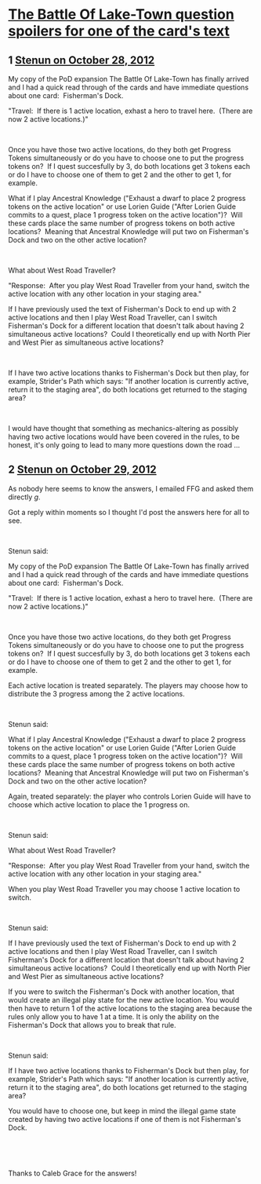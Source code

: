 # [The Battle Of Lake-Town question  **spoilers for one of the card&#039;s text**](https://community.fantasyflightgames.com/topic/73401-the-battle-of-lake-town-question-spoilers-for-one-of-the-cards-text/)

## 1 [Stenun on October 28, 2012](https://community.fantasyflightgames.com/topic/73401-the-battle-of-lake-town-question-spoilers-for-one-of-the-cards-text/?do=findComment&comment=715750)

My copy of the PoD expansion The Battle Of Lake-Town has finally arrived and I had a quick read through of the cards and have immediate questions about one card:  Fisherman's Dock.

"Travel:  If there is 1 active location, exhast a hero to travel here.  (There are now 2 active locations.)"

 

Once you have those two active locations, do they both get Progress Tokens simultaneously or do you have to choose one to put the progress tokens on?  If I quest succesfully by 3, do both locations get 3 tokens each or do I have to choose one of them to get 2 and the other to get 1, for example.

What if I play Ancestral Knowledge ("Exhaust a dwarf to place 2 progress tokens on the active location" or use Lorien Guide ("After Lorien Guide commits to a quest, place 1 progress token on the active location")?  Will these cards place the same number of progress tokens on both active locations?  Meaning that Ancestral Knowledge will put two on Fisherman's Dock and two on the other active location?

 

What about West Road Traveller?

"Response:  After you play West Road Traveller from your hand, switch the active location with any other location in your staging area."

If I have previously used the text of Fisherman's Dock to end up with 2 active locations and then I play West Road Traveller, can I switch Fisherman's Dock for a different location that doesn't talk about having 2 simultaneous active locations?  Could I theoretically end up with North Pier and West Pier as simultaneous active locations?

 

If I have two active locations thanks to Fisherman's Dock but then play, for example, Strider's Path which says: "If another location is currently active, return it to the staging area", do both locations get returned to the staging area?

 

I would have thought that something as mechanics-altering as possibly having two active locations would have been covered in the rules, to be honest, it's only going to lead to many more questions down the road …

## 2 [Stenun on October 29, 2012](https://community.fantasyflightgames.com/topic/73401-the-battle-of-lake-town-question-spoilers-for-one-of-the-cards-text/?do=findComment&comment=716410)

As nobody here seems to know the answers, I emailed FFG and asked them directly *g*.

Got a reply within moments so I thought I'd post the answers here for all to see.

 

Stenun said:

My copy of the PoD expansion The Battle Of Lake-Town has finally arrived and I had a quick read through of the cards and have immediate questions about one card:  Fisherman's Dock.

"Travel:  If there is 1 active location, exhast a hero to travel here.  (There are now 2 active locations.)"

 

Once you have those two active locations, do they both get Progress Tokens simultaneously or do you have to choose one to put the progress tokens on?  If I quest succesfully by 3, do both locations get 3 tokens each or do I have to choose one of them to get 2 and the other to get 1, for example.

Each active location is treated separately. The players may choose how to distribute the 3 progress among the 2 active locations.

 

Stenun said:

What if I play Ancestral Knowledge ("Exhaust a dwarf to place 2 progress tokens on the active location" or use Lorien Guide ("After Lorien Guide commits to a quest, place 1 progress token on the active location")?  Will these cards place the same number of progress tokens on both active locations?  Meaning that Ancestral Knowledge will put two on Fisherman's Dock and two on the other active location?

Again, treated separately: the player who controls Lorien Guide will have to choose which active location to place the 1 progress on.

 

Stenun said:

What about West Road Traveller?

"Response:  After you play West Road Traveller from your hand, switch the active location with any other location in your staging area."

When you play West Road Traveller you may choose 1 active location to switch.

 

Stenun said:

If I have previously used the text of Fisherman's Dock to end up with 2 active locations and then I play West Road Traveller, can I switch Fisherman's Dock for a different location that doesn't talk about having 2 simultaneous active locations?  Could I theoretically end up with North Pier and West Pier as simultaneous active locations?

If you were to switch the Fisherman's Dock with another location, that would create an illegal play state for the new active location. You would then have to return 1 of the active locations to the staging area because the rules only allow you to have 1 at a time. It is only the ability on the Fisherman's Dock that allows you to break that rule.

 

Stenun said:

If I have two active locations thanks to Fisherman's Dock but then play, for example, Strider's Path which says: "If another location is currently active, return it to the staging area", do both locations get returned to the staging area?

You would have to choose one, but keep in mind the illegal game state created by having two active locations if one of them is not Fisherman's Dock.

 

 

Thanks to Caleb Grace for the answers!

